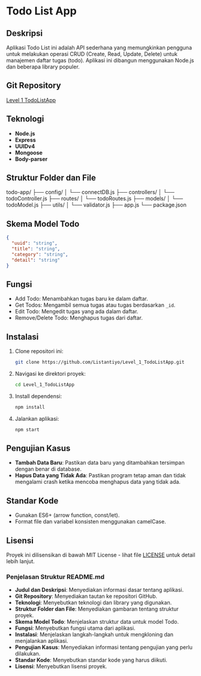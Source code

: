 # Todo List App

## Deskripsi
Aplikasi Todo List ini adalah API sederhana yang memungkinkan pengguna untuk melakukan operasi CRUD (Create, Read, Update, Delete) untuk manajemen daftar tugas (todo). Aplikasi ini dibangun menggunakan Node.js dan beberapa library populer.

## Git Repository
[Level 1 TodoListApp](https://github.com/Listantiyo/Level_1_TodoListApp.git)

## Teknologi
- **Node.js**
- **Express**
- **UUIDv4**
- **Mongoose**
- **Body-parser**

## Struktur Folder dan File
todo-app/ 
├── config/ 
│ └── connectDB.js 
├── controllers/ 
│ └── todoController.js 
├── routes/ 
│ └── todoRoutes.js 
├── models/ 
│ └── todoModel.js 
├── utils/ 
│ └── validator.js 
├── app.js 
└── package.json


## Skema Model Todo
```json
{
  "uuid": "string",
  "title": "string",
  "category": "string",
  "detail": "string"
}
```

## Fungsi
- Add Todo: Menambahkan tugas baru ke dalam daftar.
- Get Todos: Mengambil semua tugas atau tugas berdasarkan `_id`.
- Edit Todo: Mengedit tugas yang ada dalam daftar.
- Remove/Delete Todo: Menghapus tugas dari daftar.

## Instalasi

1. Clone repositori ini:
    ```bash
    git clone https://github.com/Listantiyo/Level_1_TodoListApp.git
2. Navigasi ke direktori proyek:
    ```bash
    cd Level_1_TodoListApp
3. Install dependensi:
    ```bash
    npm install
4. Jalankan aplikasi:
    ```bash
    npm start

## Pengujian Kasus
- **Tambah Data Baru**: Pastikan data baru yang ditambahkan tersimpan dengan benar di database.
- **Hapus Data yang Tidak Ada**: Pastikan program tetap aman dan tidak mengalami crash ketika mencoba menghapus data yang tidak ada.

## Standar Kode
- Gunakan ES6+ (arrow function, const/let).
- Format file dan variabel konsisten menggunakan camelCase.

## Lisensi
Proyek ini dilisensikan di bawah MIT License - lihat file [LICENSE](https://mit-license.org/) untuk detail lebih lanjut.


### Penjelasan Struktur README.md

- **Judul dan Deskripsi**: Menyediakan informasi dasar tentang aplikasi.
- **Git Repository**: Menyediakan tautan ke repositori GitHub.
- **Teknologi**: Menyebutkan teknologi dan library yang digunakan.
- **Struktur Folder dan File**: Menyediakan gambaran tentang struktur proyek.
- **Skema Model Todo**: Menjelaskan struktur data untuk model Todo.
- **Fungsi**: Menyebutkan fungsi utama dari aplikasi.
- **Instalasi**: Menjelaskan langkah-langkah untuk mengkloning dan menjalankan aplikasi.
- **Pengujian Kasus**: Menyediakan informasi tentang pengujian yang perlu dilakukan.
- **Standar Kode**: Menyebutkan standar kode yang harus diikuti.
- **Lisensi**: Menyebutkan lisensi proyek.
